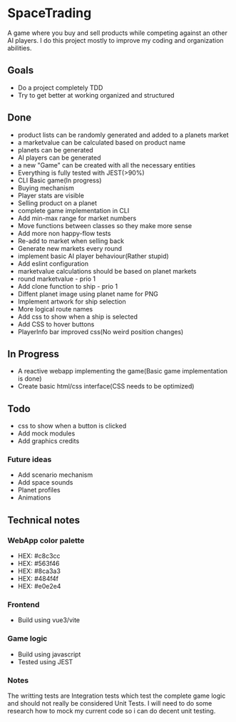 # SpaceTrading
A game where you buy and sell products while competing against an other AI players. 
I do this project mostly to improve my coding and organization abilities.

## Goals
- Do a project completely TDD
- Try to get better at working organized and structured

## Done
- product lists can be randomly generated and added to a planets market
- a marketvalue can be calculated based on product name
- planets can be generated
- AI players can be generated
- a new "Game" can be created with all the necessary entities
- Everything is fully tested with JEST(>90%)
- CLI Basic game(In progress)
- Buying mechanism
- Player stats are visible
- Selling product on a planet
- complete game implementation in CLI 
- Add min-max range for market numbers
- Move functions between classes so they make more sense  
- Add more non happy-flow tests
- Re-add to market when selling back
- Generate new markets every round
- implement basic AI player behaviour(Rather stupid)
- Add eslint configuration 
- marketvalue calculations should be based on planet markets
- round marketvalue - prio 1
- Add clone function to ship - prio 1
- Diffent planet image using planet name for PNG
- Implement artwork for ship selection
- More logical route names
- Add css to show when a ship is selected
- Add CSS to hover buttons
- PlayerInfo bar improved css(No weird position changes)

## In Progress
- A reactive webapp implementing the game(Basic game implementation is done)
- Create basic html/css interface(CSS needs to be optimized)

## Todo
- css to show when a button is clicked 
- Add mock modules
- Add graphics credits

### Future ideas
- Add scenario mechanism
- Add space sounds
- Planet profiles 
- Animations

## Technical notes

### WebApp color palette
- HEX: #c8c3cc
- HEX: #563f46
- HEX: #8ca3a3
- HEX: #484f4f
- HEX: #e0e2e4

### Frontend
- Build using vue3/vite

### Game logic
- Build using javascript
- Tested using JEST

### Notes
The writting tests are Integration tests which test the complete game logic and should not really be considered Unit Tests.
I will need to do some research how to mock my current code so i can do decent unit testing.

